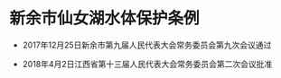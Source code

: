 # 新余市仙女湖水体保护条例

- 2017年12月25日新余市第九届人民代表大会常务委员会第九次会议通过

- 2018年4月2日江西省第十三届人民代表大会常务委员会第二次会议批准

<!-- INFO END -->
